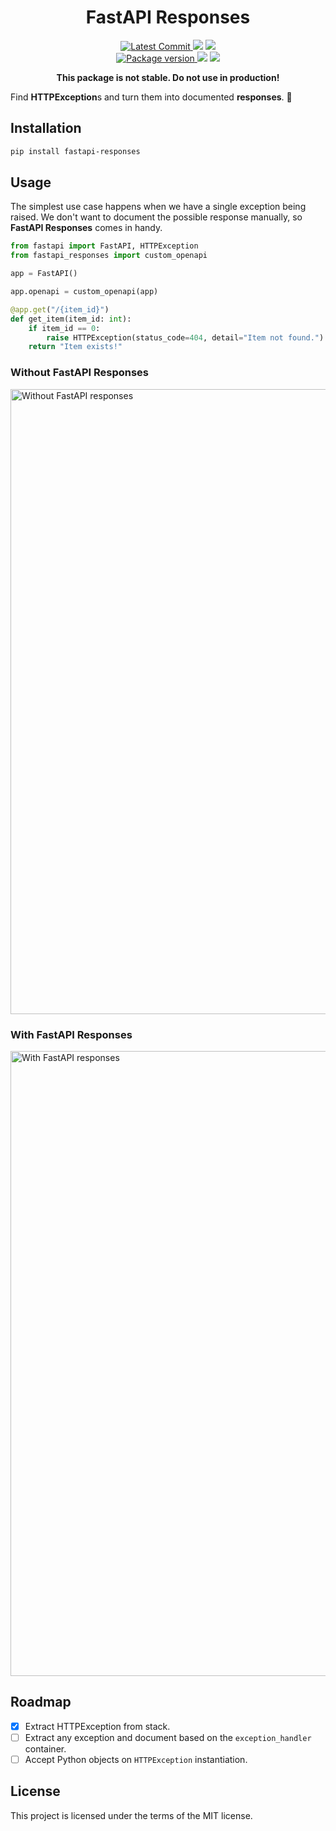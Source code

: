 <h1 align="center">
    <strong>FastAPI Responses</strong>
</h1>
<p align="center">
    <a href="https://github.com/Kludex/fastapi-responses" target="_blank">
        <img src="https://img.shields.io/github/last-commit/Kludex/fastapi-responses" alt="Latest Commit">
    </a>
        <img src="https://img.shields.io/github/workflow/status/Kludex/fastapi-responses/Test">
        <img src="https://img.shields.io/codecov/c/github/Kludex/fastapi-responses">
    <br />
    <a href="https://pypi.org/project/fastapi-responses" target="_blank">
        <img src="https://img.shields.io/pypi/v/fastapi-responses" alt="Package version">
    </a>
    <img src="https://img.shields.io/pypi/pyversions/fastapi-responses">
    <img src="https://img.shields.io/github/license/Kludex/fastapi-responses">
</p>

<p align="center">
    <strong>This package is not stable. Do not use in production!</strong>
</p>

Find **HTTPException**s and turn them into documented **responses**. :tada:

## Installation

``` bash
pip install fastapi-responses
```

## Usage

The simplest use case happens when we have a single exception being raised. We don't want to document the possible response manually, so **FastAPI Responses** comes in handy.

``` python
from fastapi import FastAPI, HTTPException
from fastapi_responses import custom_openapi

app = FastAPI()

app.openapi = custom_openapi(app)

@app.get("/{item_id}")
def get_item(item_id: int):
    if item_id == 0:
        raise HTTPException(status_code=404, detail="Item not found.")
    return "Item exists!"
```

### Without FastAPI Responses

<img src="./assets/without.jpg" width="1000" title="Without FastAPI responses">

### With FastAPI Responses

<img src="./assets/with.jpg" width="1000" title="With FastAPI responses">

## Roadmap

- [X] Extract HTTPException from stack.
- [ ] Extract any exception and document based on the `exception_handler` container.
- [ ] Accept Python objects on `HTTPException` instantiation.

## License

This project is licensed under the terms of the MIT license.
